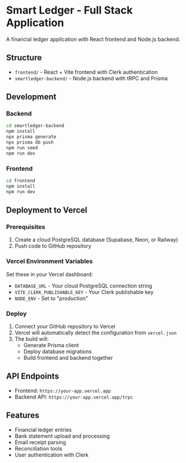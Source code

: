# Smart Ledger - Full Stack Application

A financial ledger application with React frontend and Node.js backend.

## Structure

- `frontend/` - React + Vite frontend with Clerk authentication
- `smartledger-backend/` - Node.js backend with tRPC and Prisma

## Development

### Backend
```bash
cd smartledger-backend
npm install
npx prisma generate
npx prisma db push
npm run seed
npm run dev
```

### Frontend
```bash
cd frontend
npm install
npm run dev
```

## Deployment to Vercel

### Prerequisites
1. Create a cloud PostgreSQL database (Supabase, Neon, or Railway)
2. Push code to GitHub repository

### Vercel Environment Variables
Set these in your Vercel dashboard:

- `DATABASE_URL` - Your cloud PostgreSQL connection string
- `VITE_CLERK_PUBLISHABLE_KEY` - Your Clerk publishable key
- `NODE_ENV` - Set to "production"

### Deploy
1. Connect your GitHub repository to Vercel
2. Vercel will automatically detect the configuration from `vercel.json`
3. The build will:
   - Generate Prisma client
   - Deploy database migrations
   - Build frontend and backend together

## API Endpoints

- Frontend: `https://your-app.vercel.app`
- Backend API: `https://your-app.vercel.app/trpc`

## Features

- Financial ledger entries
- Bank statement upload and processing
- Email receipt parsing
- Reconciliation tools
- User authentication with Clerk
